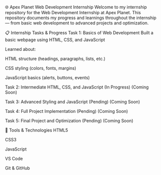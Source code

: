 🌐 Apex Planet Web Development Internship
Welcome to my internship repository for the Web Development Internship at Apex Planet. This repository documents my progress and learnings throughout the internship — from basic web development to advanced projects and optimization.

📋 Internship Tasks & Progress
Task 1: Basics of Web Development
Built a basic webpage using HTML, CSS, and JavaScript

Learned about:

HTML structure (headings, paragraphs, lists, etc.)

CSS styling (colors, fonts, margins)

JavaScript basics (alerts, buttons, events)

Task 2: Intermediate HTML, CSS, and JavaScript (In Progress)
 (Coming Soon)

Task 3: Advanced Styling and JavaScript (Pending)
 (Coming Soon)

Task 4: Full Project Implementation (Pending)
 (Coming Soon)

Task 5: Final Project and Optimization (Pending)
(Coming Soon)

🚀 Tools & Technologies
HTML5

CSS3

JavaScript

VS Code

Git & GitHub

